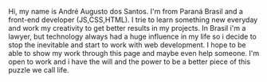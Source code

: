 Hi, my name is André Augusto dos Santos.
I'm from Paraná Brasil and a front-end developer (JS,CSS,HTML).
I trie to learn something new everyday and work my creativity to get better results in my projects.
In Brasil i'm a lawyer, but technology always had a huge influence in my life so i decide to stop the inevitable and start to work with web development.
I hope to be able to show my work through this page and maybe even help someone.
I'm open to work and i have the will and the power to be a better piece of this puzzle we call life.
